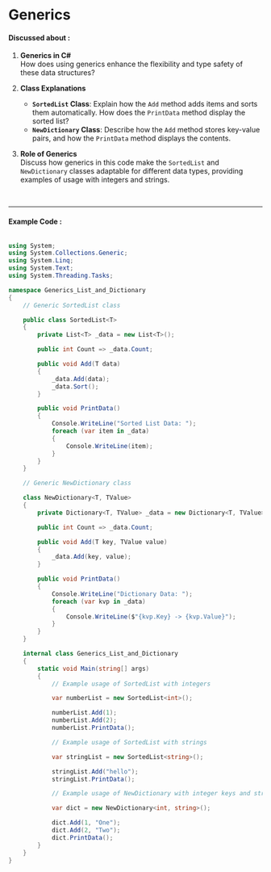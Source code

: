 # Generics

#### Discussed about :

1. **Generics in C#**  
   How does using generics enhance the flexibility and type safety of these data structures?

2. **Class Explanations**  
   - **`SortedList` Class**: Explain how the `Add` method adds items and sorts them automatically. How does the `PrintData` method display the sorted list?
   - **`NewDictionary` Class**: Describe how the `Add` method stores key-value pairs, and how the `PrintData` method displays the contents.

3. **Role of Generics**  
   Discuss how generics in this code make the `SortedList` and `NewDictionary` classes adaptable for different data types, providing examples of usage with integers and strings.

<br>

---

#### Example Code :

```c#

using System;
using System.Collections.Generic;
using System.Linq;
using System.Text;
using System.Threading.Tasks;

namespace Generics_List_and_Dictionary
{
    // Generic SortedList class

    public class SortedList<T>
    {
        private List<T> _data = new List<T>();

        public int Count => _data.Count;

        public void Add(T data)
        {
            _data.Add(data);
            _data.Sort();
        }

        public void PrintData()
        {
            Console.WriteLine("Sorted List Data: ");
            foreach (var item in _data)
            {
                Console.WriteLine(item);
            }
        }
    }

    // Generic NewDictionary class

    class NewDictionary<T, TValue>
    {
        private Dictionary<T, TValue> _data = new Dictionary<T, TValue>();

        public int Count => _data.Count;

        public void Add(T key, TValue value)
        {
            _data.Add(key, value);
        }

        public void PrintData()
        {
            Console.WriteLine("Dictionary Data: ");
            foreach (var kvp in _data)
            {
                Console.WriteLine($"{kvp.Key} -> {kvp.Value}");
            }
        }
    }

    internal class Generics_List_and_Dictionary
    {
        static void Main(string[] args)
        {
            // Example usage of SortedList with integers

            var numberList = new SortedList<int>();

            numberList.Add(1);
            numberList.Add(2);
            numberList.PrintData();

            // Example usage of SortedList with strings

            var stringList = new SortedList<string>();

            stringList.Add("hello");
            stringList.PrintData();

            // Example usage of NewDictionary with integer keys and string values

            var dict = new NewDictionary<int, string>();

            dict.Add(1, "One");
            dict.Add(2, "Two");
            dict.PrintData();
        }
    }
}

```
